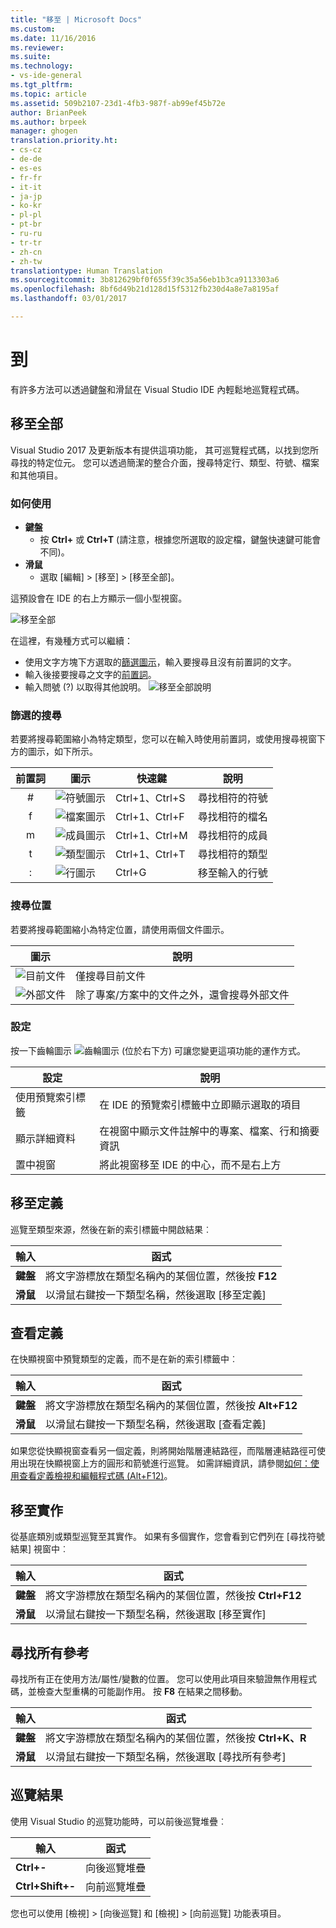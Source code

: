 ```yaml
---
title: "移至 | Microsoft Docs"
ms.custom: 
ms.date: 11/16/2016
ms.reviewer: 
ms.suite: 
ms.technology:
- vs-ide-general
ms.tgt_pltfrm: 
ms.topic: article
ms.assetid: 509b2107-23d1-4fb3-987f-ab99ef45b72e
author: BrianPeek
ms.author: brpeek
manager: ghogen
translation.priority.ht:
- cs-cz
- de-de
- es-es
- fr-fr
- it-it
- ja-jp
- ko-kr
- pl-pl
- pt-br
- ru-ru
- tr-tr
- zh-cn
- zh-tw
translationtype: Human Translation
ms.sourcegitcommit: 3b812629bf0f655f39c35a56eb1b3ca9113303a6
ms.openlocfilehash: 8bf6d49b21d128d15f5312fb230d4a8e7a8195af
ms.lasthandoff: 03/01/2017

---
```


# <a name="go-to"></a>到
有許多方法可以透過鍵盤和滑鼠在 Visual Studio IDE 內輕鬆地巡覽程式碼。

<!-- VERSIONLESS -->
## <a name="go-to-all"></a>移至全部
Visual Studio 2017 及更新版本有提供這項功能，  其可巡覽程式碼，以找到您所尋找的特定位元。  您可以透過簡潔的整合介面，搜尋特定行、類型、符號、檔案和其他項目。

### <a name="how-to-use"></a>如何使用
* **鍵盤**
  * 按 **Ctrl+** 或 **Ctrl+T**  (請注意，根據您所選取的設定檔，鍵盤快速鍵可能會不同)。
* **滑鼠**
  * 選取 [編輯] > [移至] > [移至全部]。

這預設會在 IDE 的右上方顯示一個小型視窗。

![移至全部](media/gotoall.png)

在這裡，有幾種方式可以繼續：
* 使用文字方塊下方選取的[篩選圖示](#filtered-searches)，輸入要搜尋且沒有前置詞的文字。
* 輸入後接要搜尋之文字的[前置詞](#filtered-searches)。
* 輸入問號 (?) 以取得其他說明。
  ![移至全部說明](media/gotoall_help.png)

### <a name="filtered-searches"></a>篩選的搜尋
若要將搜尋範圍縮小為特定類型，您可以在輸入時使用前置詞，或使用搜尋視窗下方的圖示，如下所示。

前置詞 | 圖示 | 快速鍵 | 說明
:----: | ---- | -------- | ---
#      | ![符號圖示](media/gotoall_symbolicon.png) | Ctrl+1、Ctrl+S | 尋找相符的符號
f      | ![檔案圖示](media/gotoall_fileicon.png)     | Ctrl+1、Ctrl+F | 尋找相符的檔名
m      | ![成員圖示](media/gotoall_membericon.png) | Ctrl+1、Ctrl+M | 尋找相符的成員
t      | ![類型圖示](media/gotoall_typeicon.png)     | Ctrl+1、Ctrl+T | 尋找相符的類型
:      | ![行圖示](media/gotoall_lineicon.png)     | Ctrl+G         | 移至輸入的行號

### <a name="search-locations"></a>搜尋位置
若要將搜尋範圍縮小為特定位置，請使用兩個文件圖示。

圖示 | 說明
---- | ---
![目前文件](media/gotoall_currentdocument.png) | 僅搜尋目前文件
![外部文件](media/gotoall_external.png) | 除了專案/方案中的文件之外，還會搜尋外部文件

### <a name="settings"></a>設定
按一下齒輪圖示 ![齒輪圖示](media/gotoall_gear.png) (位於右下方) 可讓您變更這項功能的運作方式。

設定 | 說明
------- | ---
使用預覽索引標籤 | 在 IDE 的預覽索引標籤中立即顯示選取的項目
顯示詳細資料    | 在視窗中顯示文件註解中的專案、檔案、行和摘要資訊
置中視窗   | 將此視窗移至 IDE 的中心，而不是右上方
<!-- END VERSIONLESS -->

## <a name="go-to-definition"></a>移至定義
巡覽至類型來源，然後在新的索引標籤中開啟結果︰

輸入        | 函式 
------------ | ---
**鍵盤** | 將文字游標放在類型名稱內的某個位置，然後按 **F12**
**滑鼠**    | 以滑鼠右鍵按一下類型名稱，然後選取 [移至定義]

## <a name="peek-definition"></a>查看定義
在快顯視窗中預覽類型的定義，而不是在新的索引標籤中︰

輸入        | 函式 
------------ | ---
**鍵盤** | 將文字游標放在類型名稱內的某個位置，然後按 **Alt+F12**
**滑鼠**    | 以滑鼠右鍵按一下類型名稱，然後選取 [查看定義]

如果您從快顯視窗查看另一個定義，則將開始階層連結路徑，而階層連結路徑可使用出現在快顯視窗上方的圓形和箭號進行巡覽。  如需詳細資訊，請參閱[如何：使用查看定義檢視和編輯程式碼 (Alt+F12)](how-to-view-and-edit-code-by-using-peek-definition-alt-plus-f12.md)。

## <a name="go-to-implementation"></a>移至實作
從基底類別或類型巡覽至其實作。  如果有多個實作，您會看到它們列在 [尋找符號結果] 視窗中︰

輸入        | 函式 
------------ | ---
**鍵盤** | 將文字游標放在類型名稱內的某個位置，然後按 **Ctrl+F12**
**滑鼠**    | 以滑鼠右鍵按一下類型名稱，然後選取 [移至實作]

## <a name="find-all-references"></a>尋找所有參考
尋找所有正在使用方法/屬性/變數的位置。  您可以使用此項目來驗證無作用程式碼，並檢查大型重構的可能副作用。  按 **F8** 在結果之間移動。

輸入        | 函式 
------------ | ---
**鍵盤** | 將文字游標放在類型名稱內的某個位置，然後按 **Ctrl+K、R**
**滑鼠**    | 以滑鼠右鍵按一下類型名稱，然後選取 [尋找所有參考]

## <a name="navigating-results"></a>巡覽結果
使用 Visual Studio 的巡覽功能時，可以前後巡覽堆疊︰

輸入        | 函式 
------------ | ---
**Ctrl+-**          | 向後巡覽堆疊
**Ctrl+Shift+-**    | 向前巡覽堆疊

您也可以使用 [檢視] > [向後巡覽] 和 [檢視] > [向前巡覽] 功能表項目。
